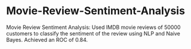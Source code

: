 # Movie-Review-Sentiment-Analysis
Movie Review Sentiment Analysis: Used IMDB movie reviews of 50000 customers to classify the sentiment of the review using NLP and Naive Bayes. Achieved an ROC of 0.84.
